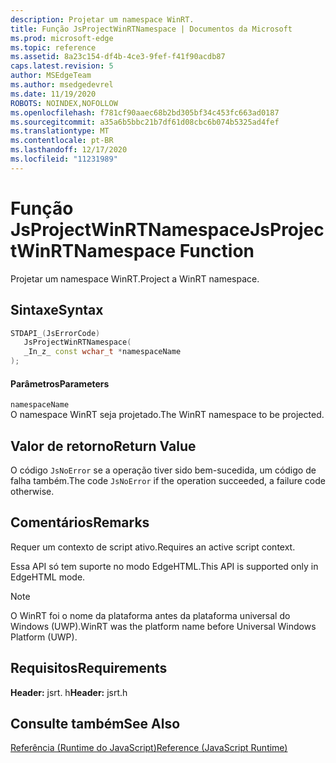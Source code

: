 ```yaml
---
description: Projetar um namespace WinRT.
title: Função JsProjectWinRTNamespace | Documentos da Microsoft
ms.prod: microsoft-edge
ms.topic: reference
ms.assetid: 8a23c154-df4b-4ce3-9fef-f41f90acdb87
caps.latest.revision: 5
author: MSEdgeTeam
ms.author: msedgedevrel
ms.date: 11/19/2020
ROBOTS: NOINDEX,NOFOLLOW
ms.openlocfilehash: f781cf90aaec68b2bd305bf34c453fc663ad0187
ms.sourcegitcommit: a35a6b5bbc21b7df61d08cbc6b074b5325ad4fef
ms.translationtype: MT
ms.contentlocale: pt-BR
ms.lasthandoff: 12/17/2020
ms.locfileid: "11231989"
---
```

# <span data-ttu-id="abdcb-103">Função JsProjectWinRTNamespace</span><span class="sxs-lookup"><span data-stu-id="abdcb-103">JsProjectWinRTNamespace Function</span></span>

<span data-ttu-id="abdcb-104">Projetar um namespace WinRT.</span><span class="sxs-lookup"><span data-stu-id="abdcb-104">Project a WinRT namespace.</span></span>  
  
## <span data-ttu-id="abdcb-105">Sintaxe</span><span class="sxs-lookup"><span data-stu-id="abdcb-105">Syntax</span></span>  
  
```cpp  
STDAPI_(JsErrorCode)  
   JsProjectWinRTNamespace(  
   _In_z_ const wchar_t *namespaceName  
);  
```  
  
#### <span data-ttu-id="abdcb-106">Parâmetros</span><span class="sxs-lookup"><span data-stu-id="abdcb-106">Parameters</span></span>  
 `namespaceName`  
 <span data-ttu-id="abdcb-107">O namespace WinRT seja projetado.</span><span class="sxs-lookup"><span data-stu-id="abdcb-107">The WinRT namespace to be projected.</span></span>  
  
## <span data-ttu-id="abdcb-108">Valor de retorno</span><span class="sxs-lookup"><span data-stu-id="abdcb-108">Return Value</span></span>  
 <span data-ttu-id="abdcb-109">O código `JsNoError` se a operação tiver sido bem-sucedida, um código de falha também.</span><span class="sxs-lookup"><span data-stu-id="abdcb-109">The code `JsNoError` if the operation succeeded, a failure code otherwise.</span></span>  
  
## <span data-ttu-id="abdcb-110">Comentários</span><span class="sxs-lookup"><span data-stu-id="abdcb-110">Remarks</span></span>  
 <span data-ttu-id="abdcb-111">Requer um contexto de script ativo.</span><span class="sxs-lookup"><span data-stu-id="abdcb-111">Requires an active script context.</span></span>  
  
 <span data-ttu-id="abdcb-112">Essa API só tem suporte no modo EdgeHTML.</span><span class="sxs-lookup"><span data-stu-id="abdcb-112">This API is supported only in EdgeHTML mode.</span></span>  
  
> [!NOTE]
>  <span data-ttu-id="abdcb-113">O WinRT foi o nome da plataforma antes da plataforma universal do Windows (UWP).</span><span class="sxs-lookup"><span data-stu-id="abdcb-113">WinRT was the platform name before Universal Windows Platform (UWP).</span></span>  
  
## <span data-ttu-id="abdcb-114">Requisitos</span><span class="sxs-lookup"><span data-stu-id="abdcb-114">Requirements</span></span>  
 <span data-ttu-id="abdcb-115">**Header:** jsrt. h</span><span class="sxs-lookup"><span data-stu-id="abdcb-115">**Header:** jsrt.h</span></span>  
  
## <span data-ttu-id="abdcb-116">Consulte também</span><span class="sxs-lookup"><span data-stu-id="abdcb-116">See Also</span></span>  
 [<span data-ttu-id="abdcb-117">Referência (Runtime do JavaScript)</span><span class="sxs-lookup"><span data-stu-id="abdcb-117">Reference (JavaScript Runtime)</span></span>](../chakra-hosting/reference-javascript-runtime.md)

